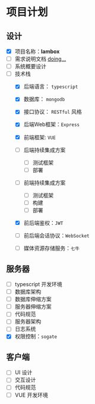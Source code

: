 # 项目计划

## 设计

- [x] 项目名称：**lambox**
- [ ] 需求说明文档 [doing...](./docs/需求规格说明书.md)
- [ ] 系统概要设计
- [ ] 技术栈
	- [x] 后端语言： `typescript`
	- [x] 数据库： `mongodb`
	- [x] 接口协议： `RESTful` 风格
	- [x] 后端Web框架：`Express`
	- [x] 前端框架: `VUE`
	- [ ] 后端持续集成方案
		- [ ] 测试框架
		- [ ] 部署
	- [ ] 前端持续集成方案
		- [ ] 测试框架
		- [ ] 构建
		- [ ] 部署
	- [x] 前后端鉴权：`JWT`
	- [ ] 前后端会话协议：`WebSocket`
	- [ ] 媒体资源存储服务：`七牛`
	

## 服务器

- [ ] typescript 开发环境
- [ ] 数据库架构
- [ ] 数据库伸缩方案
- [ ] 服务器伸缩方案
- [ ] 代码规范
- [ ] 服务器架构
- [ ] 日志系统
- [x] 权限控制：`sogate`

## 客户端

- [ ] UI 设计
- [ ] 交互设计
- [ ] 代码规范
- [ ] VUE 开发环境
